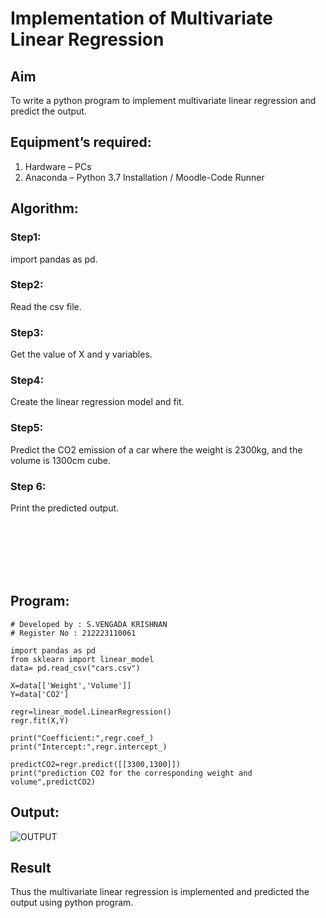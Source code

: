# Implementation of Multivariate Linear Regression
## Aim
To write a python program to implement multivariate linear regression and predict the output.
## Equipment’s required:
1.	Hardware – PCs
2.	Anaconda – Python 3.7 Installation / Moodle-Code Runner
## Algorithm:
### Step1: 
import pandas as pd.
<br>

### Step2: 
Read the csv file.
<br>

### Step3: 
Get the value of X and y variables.
<br>

### Step4: 
Create the linear regression model and fit.
<br>

### Step5: 
Predict the CO2 emission of a car where the weight is 2300kg, and the volume is 1300cm cube.
<br>

### Step 6: 
Print the predicted output.

<br>
<br>
<br>
<br>
<br>

## Program:
```
# Developed by : S.VENGADA KRISHNAN
# Register No : 212223110061

import pandas as pd
from sklearn import linear_model
data= pd.read_csv("cars.csv")

X=data[['Weight','Volume']]
Y=data['CO2']

regr=linear_model.LinearRegression()
regr.fit(X,Y)

print("Coefficient:",regr.coef_)
print("Intercept:",regr.intercept_)

predictCO2=regr.predict([[3300,1300]])
print("prediction CO2 for the corresponding weight and volume",predictCO2)
```
## Output:
![OUTPUT](OUTPUT.png)

## Result
Thus the multivariate linear regression is implemented and predicted the output using python program.
